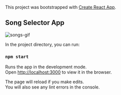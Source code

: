 This project was bootstrapped with [Create React App](https://github.com/facebook/create-react-app).

## Song Selector App

![songs-gif](https://user-images.githubusercontent.com/22102668/57725056-9af30080-7662-11e9-80a4-37ffb8a6d3d1.gif)

In the project directory, you can run:

### `npm start`

Runs the app in the development mode.<br>
Open [http://localhost:3000](http://localhost:3000) to view it in the browser.

The page will reload if you make edits.<br>
You will also see any lint errors in the console.
